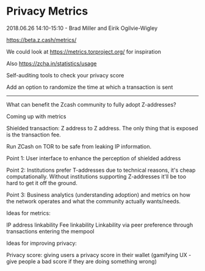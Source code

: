 # Privacy Metrics

2018.06.26 14:10-15:10 - Brad Miller and Eirik Ogilvie-Wigley

https://beta.z.cash/metrics/

We could look at https://metrics.torproject.org/ for inspiration

Also https://zcha.in/statistics/usage

Self-auditing tools to check your privacy score

Add an option to randomize the time at which a transaction is sent

---

What can benefit the Zcash community to fully adopt Z-addresses? 

Coming up with metrics 

Shielded transaction: Z address to Z address. The only thing that is exposed is the transaction fee.

Run ZCash on TOR to be safe from leaking IP information.

Point 1: 
User interface to enhance the perception of shielded address

Point 2:
Institutions prefer T-addresses due to technical reasons, it's cheap computationally. Without institutions supporting Z-addresses it'll be too hard to get it off the ground. 

Point 3:
Business analytics (understanding adoption) and metrics on how the network operates and what the community actually wants/needs.

Ideas for metrics:

IP address linkability
Fee linkability
Linkability via peer preference through transactions entering the mempool

Ideas for improving privacy:

Privacy score: giving users a privacy score in their wallet (gamifying UX - give people a bad score if they are doing something wrong)
